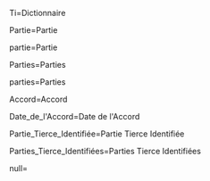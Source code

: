 Ti=Dictionnaire

Partie=<span class="definedterm">Partie</span>

partie=<span class="definedterm">Partie</span>

Parties=<span class="definedterm">Parties</span>

parties=<span class="definedterm">Parties</span>

Accord=<span class="definedterm">Accord</span>

Date_de_l'Accord=<span class="definedterm">Date de l'Accord</span>

Partie_Tierce_Identifiée=<span class="definedterm">Partie Tierce Identifiée</span>

Parties_Tierce_Identifiées=<span class="definedterm">Parties Tierce Identifiées</span>

null=</i>